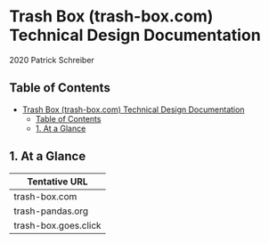 # Trash Box (trash-box.com) Technical Design Documentation
2020 Patrick Schreiber

## Table of Contents

- [Trash Box (trash-box.com) Technical Design Documentation](#trash-box-trash-boxcom-technical-design-documentation)
  - [Table of Contents](#table-of-contents)
  - [1. At a Glance](#1-at-a-glance)


## 1. At a Glance
Tentative URL |
---------|
 trash-box.com|
 trash-pandas.org|
 trash-box.goes.click|

